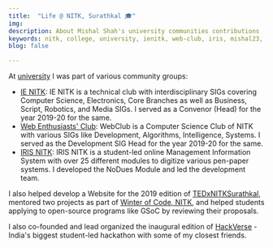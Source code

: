 ```yaml
---
title:  "Life @ NITK, Surathkal 🎓"
img: 
description: About Mishal Shah's university communities contributions
keywords: nitk, college, university, ienitk, web-club, iris, mishal23, mishal shah
blog: false

---
```


At [university](https://nitk.ac.in/) I was part of various community groups:

- [IE NITK](https://ie.nitk.ac.in/): IE NITK is a technical club with interdisciplinary SIGs covering Computer Science, Electronics, Core Branches as well as Business, Script, Robotics, and Media SIGs. I served as a Convenor (Head) for the year 2019-20 for the same.
- [Web Enthusiasts' Club](https://webclub.nitk.ac.in/): WebClub is a Computer Science Club of NITK with various SIGs like Development, Algorithms, Intelligence, Systems. I served as the Development SIG Head for the year 2019-20 for the same.
- [IRIS NITK](https://iris.nitk.ac.in/): IRIS NITK is a student-led online Management Information System with over 25 different modules to digitize various pen-paper systems. I developed the NoDues Module and led the development team.

I also helped develop a Website for the 2019 edition of [TEDxNITKSurathkal](https://www.tedxnitksurathkal.in/), mentored two projects as part of [Winter of Code, NITK](https://woc-nitk.github.io), and helped students applying to open-source programs like GSoC by reviewing their proposals.

I also co-founded and lead organized the inaugural edition of [HackVerse](https://hackverse.nitk.ac.in) - India's biggest student-led hackathon with some of my closest friends.
